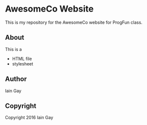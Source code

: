 # AwesomeCo Website

This is my repository for the AwesomeCo website for ProgFun class.

## About

This is a

* HTML file
* stylesheet

## Author

Iain Gay

## Copyright

Copyright 2016 Iain Gay
